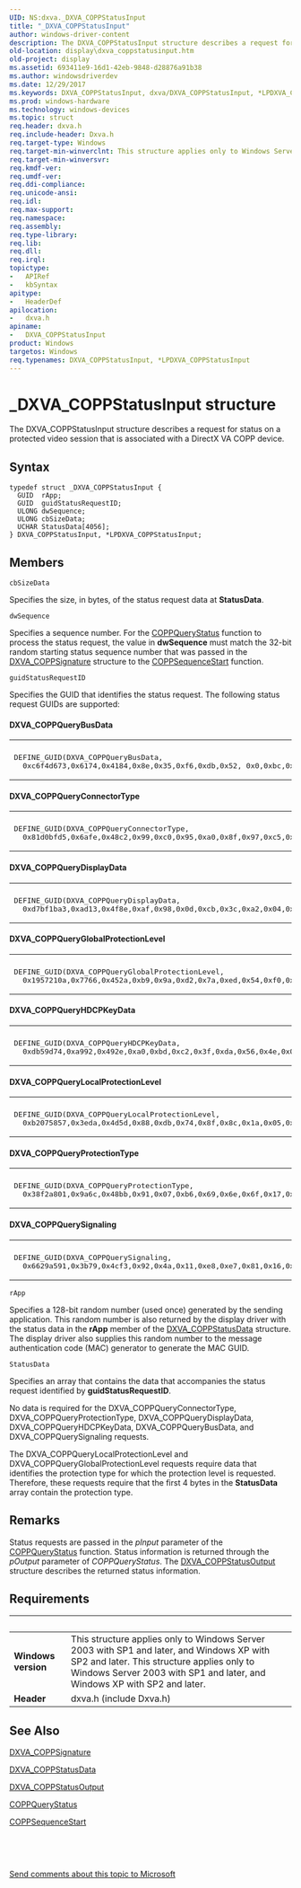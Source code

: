 ```yaml
---
UID: NS:dxva._DXVA_COPPStatusInput
title: "_DXVA_COPPStatusInput"
author: windows-driver-content
description: The DXVA_COPPStatusInput structure describes a request for status on a protected video session that is associated with a DirectX VA COPP device.
old-location: display\dxva_coppstatusinput.htm
old-project: display
ms.assetid: 693411e9-16d1-42eb-9848-d28876a91b38
ms.author: windowsdriverdev
ms.date: 12/29/2017
ms.keywords: DXVA_COPPStatusInput, dxva/DXVA_COPPStatusInput, *LPDXVA_COPPStatusInput, DXVA_COPPStatusInput structure [Display Devices], _DXVA_COPPStatusInput, LPDXVA_COPPStatusInput, dxvaref_d6441478-0fb0-4643-97ec-dbd1ecd90e92.xml, display.dxva_coppstatusinput, LPDXVA_COPPStatusInput structure pointer [Display Devices], dxva/LPDXVA_COPPStatusInput
ms.prod: windows-hardware
ms.technology: windows-devices
ms.topic: struct
req.header: dxva.h
req.include-header: Dxva.h
req.target-type: Windows
req.target-min-winverclnt: This structure applies only to Windows Server 2003 with SP1 and later, and Windows XP with SP2 and later.
req.target-min-winversvr: 
req.kmdf-ver: 
req.umdf-ver: 
req.ddi-compliance: 
req.unicode-ansi: 
req.idl: 
req.max-support: 
req.namespace: 
req.assembly: 
req.type-library: 
req.lib: 
req.dll: 
req.irql: 
topictype:
-	APIRef
-	kbSyntax
apitype:
-	HeaderDef
apilocation:
-	dxva.h
apiname:
-	DXVA_COPPStatusInput
product: Windows
targetos: Windows
req.typenames: DXVA_COPPStatusInput, *LPDXVA_COPPStatusInput
---
```


# _DXVA_COPPStatusInput structure
The DXVA_COPPStatusInput structure describes a request for status on a protected video session that is associated with a DirectX VA COPP device.

## Syntax
````
typedef struct _DXVA_COPPStatusInput {
  GUID  rApp;
  GUID  guidStatusRequestID;
  ULONG dwSequence;
  ULONG cbSizeData;
  UCHAR StatusData[4056];
} DXVA_COPPStatusInput, *LPDXVA_COPPStatusInput;
````

## Members


`cbSizeData`

Specifies the size, in bytes, of the status request data at <b>StatusData</b>.

`dwSequence`

Specifies a sequence number. For the <a href="https://msdn.microsoft.com/library/windows/hardware/ff539652">COPPQueryStatus</a> function to process the status request, the value in <b>dwSequence</b> must match the 32-bit random starting status sequence number that was passed in the <a href="..\dxva\ns-dxva-_dxva_coppsignature.md">DXVA_COPPSignature</a> structure to the <a href="https://msdn.microsoft.com/library/windows/hardware/ff540421">COPPSequenceStart</a> function.

`guidStatusRequestID`

Specifies the GUID that identifies the status request. The following status request GUIDs are supported:




#### DXVA_COPPQueryBusData

<div class="code"><span codelanguage=""><table>
<tr>
<th></th>
</tr>
<tr>
<td>
<pre>DEFINE_GUID(DXVA_COPPQueryBusData,
  0xc6f4d673,0x6174,0x4184,0x8e,0x35,0xf6,0xdb,0x52, 0x0,0xbc,0xba);</pre>
</td>
</tr>
</table></span></div>

#### DXVA_COPPQueryConnectorType

<div class="code"><span codelanguage=""><table>
<tr>
<th></th>
</tr>
<tr>
<td>
<pre>DEFINE_GUID(DXVA_COPPQueryConnectorType,
  0x81d0bfd5,0x6afe,0x48c2,0x99,0xc0,0x95,0xa0,0x8f,0x97,0xc5,0xda);</pre>
</td>
</tr>
</table></span></div>

#### DXVA_COPPQueryDisplayData

<div class="code"><span codelanguage=""><table>
<tr>
<th></th>
</tr>
<tr>
<td>
<pre>DEFINE_GUID(DXVA_COPPQueryDisplayData,
  0xd7bf1ba3,0xad13,0x4f8e,0xaf,0x98,0x0d,0xcb,0x3c,0xa2,0x04,0xcc);</pre>
</td>
</tr>
</table></span></div>

#### DXVA_COPPQueryGlobalProtectionLevel

<div class="code"><span codelanguage=""><table>
<tr>
<th></th>
</tr>
<tr>
<td>
<pre>DEFINE_GUID(DXVA_COPPQueryGlobalProtectionLevel,
  0x1957210a,0x7766,0x452a,0xb9,0x9a,0xd2,0x7a,0xed,0x54,0xf0,0x3a);</pre>
</td>
</tr>
</table></span></div>

#### DXVA_COPPQueryHDCPKeyData

<div class="code"><span codelanguage=""><table>
<tr>
<th></th>
</tr>
<tr>
<td>
<pre>DEFINE_GUID(DXVA_COPPQueryHDCPKeyData,
  0xdb59d74,0xa992,0x492e,0xa0,0xbd,0xc2,0x3f,0xda,0x56,0x4e,0x0);</pre>
</td>
</tr>
</table></span></div>

#### DXVA_COPPQueryLocalProtectionLevel

<div class="code"><span codelanguage=""><table>
<tr>
<th></th>
</tr>
<tr>
<td>
<pre>DEFINE_GUID(DXVA_COPPQueryLocalProtectionLevel,
  0xb2075857,0x3eda,0x4d5d,0x88,0xdb,0x74,0x8f,0x8c,0x1a,0x05,0x49);</pre>
</td>
</tr>
</table></span></div>

#### DXVA_COPPQueryProtectionType

<div class="code"><span codelanguage=""><table>
<tr>
<th></th>
</tr>
<tr>
<td>
<pre>DEFINE_GUID(DXVA_COPPQueryProtectionType,
  0x38f2a801,0x9a6c,0x48bb,0x91,0x07,0xb6,0x69,0x6e,0x6f,0x17,0x97);</pre>
</td>
</tr>
</table></span></div>

#### DXVA_COPPQuerySignaling

<div class="code"><span codelanguage=""><table>
<tr>
<th></th>
</tr>
<tr>
<td>
<pre>DEFINE_GUID(DXVA_COPPQuerySignaling,
  0x6629a591,0x3b79,0x4cf3,0x92,0x4a,0x11,0xe8,0xe7,0x81,0x16,0x71);</pre>
</td>
</tr>
</table></span></div>

`rApp`

Specifies a 128-bit random number (used once) generated by the sending application. This random number is also returned by the display driver with the status data in the <b>rApp</b> member of the <a href="..\dxva\ns-dxva-_dxva_coppstatusdata.md">DXVA_COPPStatusData</a> structure. The display driver also supplies this random number to the message authentication code (MAC) generator to generate the MAC GUID.

`StatusData`

Specifies an array that contains the data that accompanies the status request identified by <b>guidStatusRequestID</b>. 

No data is required for the DXVA_COPPQueryConnectorType, DXVA_COPPQueryProtectionType, DXVA_COPPQueryDisplayData, DXVA_COPPQueryHDCPKeyData, DXVA_COPPQueryBusData, and DXVA_COPPQuerySignaling requests. 

The DXVA_COPPQueryLocalProtectionLevel and DXVA_COPPQueryGlobalProtectionLevel requests require data that identifies the protection type for which the protection level is requested. Therefore, these requests require that the first 4 bytes in the <b>StatusData</b> array contain the protection type.

## Remarks
Status requests are passed in the <i>pInput</i> parameter of the <a href="https://msdn.microsoft.com/library/windows/hardware/ff539652">COPPQueryStatus</a> function. Status information is returned through the <i>pOutput</i> parameter of <i>COPPQueryStatus</i>. The <a href="..\dxva\ns-dxva-_dxva_coppstatusoutput.md">DXVA_COPPStatusOutput</a> structure describes the returned status information.

## Requirements
| &nbsp; | &nbsp; |
| ---- |:---- |
| **Windows version** | This structure applies only to Windows Server 2003 with SP1 and later, and Windows XP with SP2 and later. This structure applies only to Windows Server 2003 with SP1 and later, and Windows XP with SP2 and later. |
| **Header** | dxva.h (include Dxva.h) |

## See Also

<a href="..\dxva\ns-dxva-_dxva_coppsignature.md">DXVA_COPPSignature</a>

<a href="..\dxva\ns-dxva-_dxva_coppstatusdata.md">DXVA_COPPStatusData</a>

<a href="..\dxva\ns-dxva-_dxva_coppstatusoutput.md">DXVA_COPPStatusOutput</a>

<a href="https://msdn.microsoft.com/library/windows/hardware/ff539652">COPPQueryStatus</a>

<a href="https://msdn.microsoft.com/library/windows/hardware/ff540421">COPPSequenceStart</a>

 

 

<a href="mailto:wsddocfb@microsoft.com?subject=Documentation%20feedback [display\display]:%20DXVA_COPPStatusInput structure%20 RELEASE:%20(12/29/2017)&amp;body=%0A%0APRIVACY STATEMENT%0A%0AWe use your feedback to improve the documentation. We don't use your email address for any other purpose, and we'll remove your email address from our system after the issue that you're reporting is fixed. While we're working to fix this issue, we might send you an email message to ask for more info. Later, we might also send you an email message to let you know that we've addressed your feedback.%0A%0AFor more info about Microsoft's privacy policy, see http://privacy.microsoft.com/en-us/default.aspx." title="Send comments about this topic to Microsoft">Send comments about this topic to Microsoft</a>